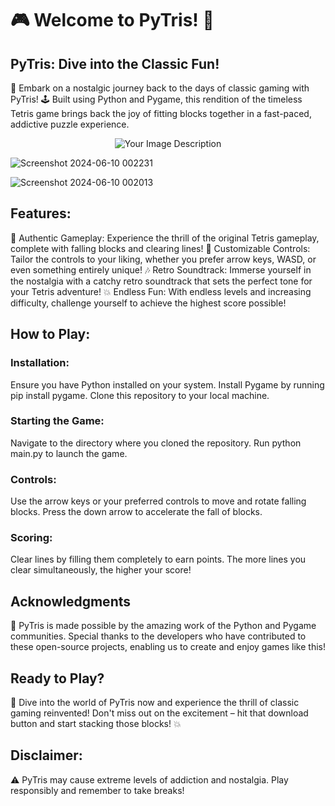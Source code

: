 # 🎮 Welcome to PyTris! 🧱

## PyTris: Dive into the Classic Fun!
🚀 Embark on a nostalgic journey back to the days of classic gaming with PyTris! 🕹️ Built using Python and Pygame, this rendition of the timeless Tetris game brings back the joy of fitting blocks together in a fast-paced, addictive puzzle experience.

<p align="center">
  <img src="[https://example.com/your-image.jpg](https://github.com/JuhiPathak23/Pytris/assets/73741643/9e9439f4-8fba-4aa4-b088-81e7de50fcce)" alt="Your Image Description">
</p>

![Screenshot 2024-06-10 002231](https://github.com/JuhiPathak23/Pytris/assets/73741643/9e9439f4-8fba-4aa4-b088-81e7de50fcce)

![Screenshot 2024-06-10 002013](https://github.com/JuhiPathak23/Pytris/assets/73741643/0a844671-38c2-4f2e-b275-961a2f9e90be)


## Features:
🌟 Authentic Gameplay: Experience the thrill of the original Tetris gameplay, complete with falling blocks and clearing lines!
🔧 Customizable Controls: Tailor the controls to your liking, whether you prefer arrow keys, WASD, or even something entirely unique!
🎶 Retro Soundtrack: Immerse yourself in the nostalgia with a catchy retro soundtrack that sets the perfect tone for your Tetris adventure!
💥 Endless Fun: With endless levels and increasing difficulty, challenge yourself to achieve the highest score possible!

## How to Play:
### Installation:
Ensure you have Python installed on your system.
Install Pygame by running pip install pygame.
Clone this repository to your local machine.
### Starting the Game:
Navigate to the directory where you cloned the repository.
Run python main.py to launch the game.
### Controls:
Use the arrow keys or your preferred controls to move and rotate falling blocks.
Press the down arrow to accelerate the fall of blocks.
### Scoring:
Clear lines by filling them completely to earn points.
The more lines you clear simultaneously, the higher your score!

## Acknowledgments
🙏 PyTris is made possible by the amazing work of the Python and Pygame communities. Special thanks to the developers who have contributed to these open-source projects, enabling us to create and enjoy games like this!

## Ready to Play?
🔗 Dive into the world of PyTris now and experience the thrill of classic gaming reinvented! Don't miss out on the excitement – hit that download button and start stacking those blocks! 💥

## Disclaimer:
⚠️ PyTris may cause extreme levels of addiction and nostalgia. Play responsibly and remember to take breaks!
